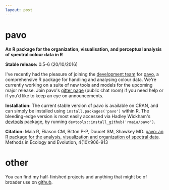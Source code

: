 ```yaml
---
layout: post
---
```

# pavo

**An R package for the organization, visualisation, and perceptual analysis of spectral colour data in R**

**Stable release:** 0.5-6 (20/10/2016)

I've recently had the pleasure of joining the [development team](http://rafaelmaia.net/pavo/) for [pavo](https://github.com/rmaia/pavo), a comprehensive R package for handling and analysing colour data. We're currently working on a suite of new tools and models for the upcoming major release. Join pavo's [gitter page](https://gitter.im/r-pavo/help) (public chat room) if you need help or if you'd like to keep an eye on announcements.

**Installation:** The current stable version of pavo is available on CRAN, and can simply be installed using ```install.packages('pavo')``` within R. The bleeding-edge version is most easily accessed via Hadley Wickham's [devtools](https://github.com/hadley/devtools) package, by running ```devtools::install_github('rmaia/pavo')```.  

**Citation:** Maia R, Eliason CM, Bitton P-P, Doucet SM, Shawkey MD. [pavo: an R package for the analysis, visualization and organization of spectral data](http://dx.doi.org/10.1111/2041-210X.12069). Methods in Ecology and Evolution, 4(10):906-913

# other

You can find my half-finished projects and anything that might be of broader use on [github](https://github.com/thomased).
